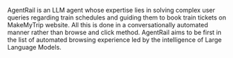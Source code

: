 AgentRail is an LLM agent whose expertise lies in solving complex user queries regarding train schedules and guiding them to book train tickets on MakeMyTrip website. All this is done in a conversationally automated manner rather than browse and click method. AgentRail aims to be first in the list of automated browsing experience led by the intelligence of Large Language Models.  
